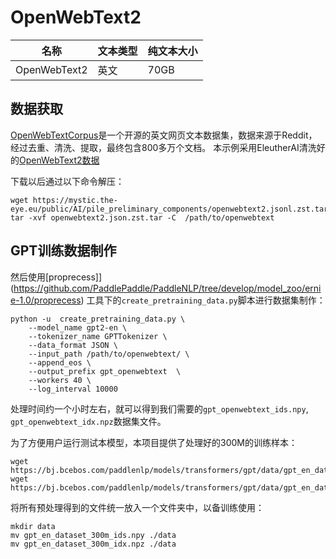 # OpenWebText2

| 名称 | 文本类型 | 纯文本大小 |
|-|-|-|
| OpenWebText2 | 英文 | 70GB |

## 数据获取

[OpenWebTextCorpus](https://skylion007.github.io/OpenWebTextCorpus/)是一个开源的英文网页文本数据集，数据来源于Reddit，经过去重、清洗、提取，最终包含800多万个文档。
本示例采用EleutherAI清洗好的[OpenWebText2数据](https://openwebtext2.readthedocs.io/en/latest/index.html#download-plug-and-play-version)

下载以后通过以下命令解压：

```shell
wget https://mystic.the-eye.eu/public/AI/pile_preliminary_components/openwebtext2.jsonl.zst.tar
tar -xvf openwebtext2.json.zst.tar -C  /path/to/openwebtext
```

## GPT训练数据制作

然后使用[proprecess]](https://github.com/PaddlePaddle/PaddleNLP/tree/develop/model_zoo/ernie-1.0/proprecess) 工具下的`create_pretraining_data.py`脚本进行数据集制作：
```
python -u  create_pretraining_data.py \
    --model_name gpt2-en \
    --tokenizer_name GPTTokenizer \
    --data_format JSON \
    --input_path /path/to/openwebtext/ \
    --append_eos \
    --output_prefix gpt_openwebtext  \
    --workers 40 \
    --log_interval 10000
```
处理时间约一个小时左右，就可以得到我们需要的`gpt_openwebtext_ids.npy`, `gpt_openwebtext_idx.npz`数据集文件。

为了方便用户运行测试本模型，本项目提供了处理好的300M的训练样本：
```shell
wget https://bj.bcebos.com/paddlenlp/models/transformers/gpt/data/gpt_en_dataset_300m_ids.npy
wget https://bj.bcebos.com/paddlenlp/models/transformers/gpt/data/gpt_en_dataset_300m_idx.npz
```

将所有预处理得到的文件统一放入一个文件夹中，以备训练使用：

```
mkdir data
mv gpt_en_dataset_300m_ids.npy ./data
mv gpt_en_dataset_300m_idx.npz ./data
```
